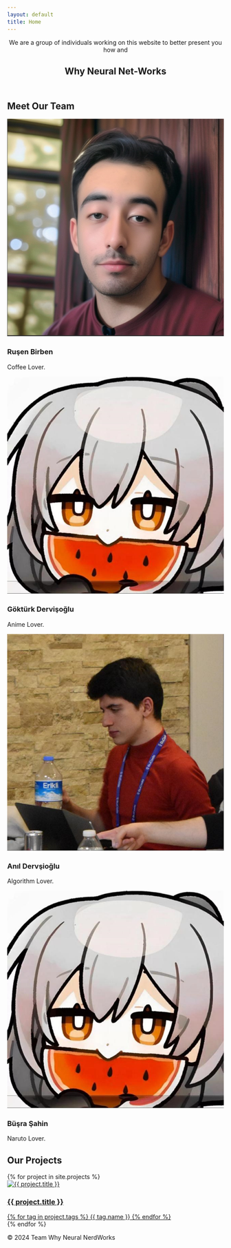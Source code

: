 ```yaml
---
layout: default
title: Home
---
```


<header>
    <p>We are a group of individuals working on this website to better present you how and</p>
    <h2>Why Neural Net-Works</h2>
</header>

<section class="team">
    <h2>Meet Our Team</h2>
    <div class="team-members">
        <div class="member">
            <img src="/assets/imgs/team/rusen.png" alt="Member 1">
            <h3>Ruşen Birben</h3>
            <p>Coffee Lover.</p>
        </div>
        <div class="member">
            <img src="/assets/imgs/team/gokturk.png" alt="Member 2">
            <h3>Göktürk Dervişoğlu</h3>
            <p>Anime Lover.</p>
        </div>
        <div class="member">
            <img src="/assets/imgs/team/anil.png" alt="Member 3">
            <h3>Anıl Dervşioğlu</h3>
            <p>Algorithm Lover.</p>
        </div>
        <div class="member">
            <img src="/assets/imgs/team/gokturk.png" alt="Member 4">
            <h3>Büşra Şahin</h3>
            <p>Naruto Lover.</p>
        </div>
    </div>
</section>

<section class="projects">
    <h2>Our Projects</h2>
    <div class="projects-grid">
        {% for project in site.projects %}
        <div class="project">
            <a href="{{ project.url }}">
                <img src="{{ project.image }}" alt="{{ project.title }}">
                <h3>{{ project.title }}</h3>
                <div class="tags">
                    {% for tag in project.tags %}
                    <span class="tag" style="background-color:{{ tag.color }}">{{ tag.name }}</span>
                    {% endfor %}
                </div>
            </a>
        </div>
        {% endfor %}
    </div>
</section>

<footer>
    <p>&copy; 2024 Team Why Neural NerdWorks</p>
</footer>
